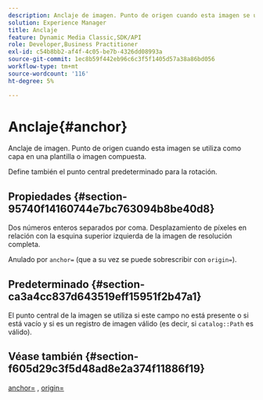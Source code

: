 ```yaml
---
description: Anclaje de imagen. Punto de origen cuando esta imagen se utiliza como capa en una plantilla o imagen compuesta.
solution: Experience Manager
title: Anclaje
feature: Dynamic Media Classic,SDK/API
role: Developer,Business Practitioner
exl-id: c54b8bb2-af4f-4c05-be7b-4326dd08993a
source-git-commit: 1ec8b59f442eb96c6c3f5f1405d57a38a86bd056
workflow-type: tm+mt
source-wordcount: '116'
ht-degree: 5%

---
```


# Anclaje{#anchor}

Anclaje de imagen. Punto de origen cuando esta imagen se utiliza como capa en una plantilla o imagen compuesta.

Define también el punto central predeterminado para la rotación.

## Propiedades {#section-95740f14160744e7bc763094b8be40d8}

Dos números enteros separados por coma. Desplazamiento de píxeles en relación con la esquina superior izquierda de la imagen de resolución completa.

Anulado por `anchor=` (que a su vez se puede sobrescribir con `origin=`).

## Predeterminado {#section-ca3a4cc837d643519eff15951f2b47a1}

El punto central de la imagen se utiliza si este campo no está presente o si está vacío y si es un registro de imagen válido (es decir, si `catalog::Path` es válido).

## Véase también {#section-f605d29c3f5d48ad8e2a374f11886f19}

[anchor=](/help/aem-is-ir-api/is-api/http-ref/image-serving-api-ref/c-http-protocol-reference/c-command-reference/r-anchor.md) ,  [origin=](/help/aem-is-ir-api/is-api/http-ref/image-serving-api-ref/c-http-protocol-reference/c-command-reference/r-origin.md)
